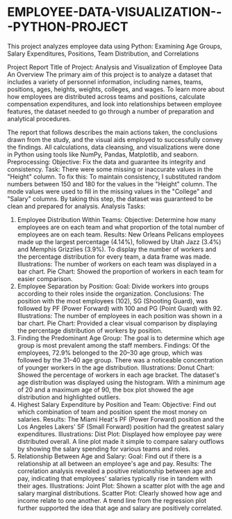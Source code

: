 # EMPLOYEE-DATA-VISUALIZATION---PYTHON-PROJECT
This project analyzes employee data using Python: Examining Age Groups, Salary Expenditures, Positions, Team Distribution, and Correlations

Project Report Title of Project: Analysis and Visualization of Employee Data An Overview The primary aim of this project is to analyze a dataset that includes a variety of personnel information, including names, teams, positions, ages, heights, weights, colleges, and wages. To learn more about how employees are distributed across teams and positions, calculate compensation expenditures, and look into relationships between employee features, the dataset needed to go through a number of preparation and analytical procedures.

The report that follows describes the main actions taken, the conclusions drawn from the study, and the visual aids employed to successfully convey the findings. All calculations, data cleansing, and visualizations were done in Python using tools like NumPy, Pandas, Matplotlib, and seaborn.
Preprocessing: Objective: Fix the data and guarantee its integrity and consistency. Task: There were some missing or inaccurate values in the "Height" column. To fix this: To maintain consistency, I substituted random numbers between 150 and 180 for the values in the "Height" column. The mode values were used to fill in the missing values in the "College" and "Salary" columns. By taking this step, the dataset was guaranteed to be clean and prepared for analysis.
Analysis Tasks:
1. Employee Distribution Within Teams: Objective: Determine how many employees are on each team and what proportion of the total number of employees are on each team. Results: New Orleans Pelicans employees made up the largest percentage (4.14%), followed by Utah Jazz (3.4%) and Memphis Grizzlies (3.9%). To display the number of workers and the percentage distribution for every team, a data frame was made. Illustrations: The number of workers on each team was displayed in a bar chart. Pie Chart: Showed the proportion of workers in each team for easier comparison.
2. Employee Separation by Position: Goal: Divide workers into groups according to their roles inside the organization. Conclusions: The position with the most employees (102), SG (Shooting Guard), was followed by PF (Power Forward) with 100 and PG (Point Guard) with 92. Illustrations: The number of employees in each position was shown in a bar chart. Pie Chart: Provided a clear visual comparison by displaying the percentage distribution of workers by position.
3. Finding the Predominant Age Group: The goal is to determine which age group is most prevalent among the staff members. Findings: Of the employees, 72.9% belonged to the 20–30 age group, which was followed by the 31–40 age group. There was a noticeable concentration of younger workers in the age distribution. Illustrations: Donut Chart: Showed the percentage of workers in each age bracket. The dataset's age distribution was displayed using the histogram. With a minimum age of 20 and a maximum age of 90, the box plot showed the age distribution and highlighted outliers.
4. Highest Salary Expenditure by Position and Team: Objective: Find out which combination of team and position spent the most money on salaries. Results: The Miami Heat's PF (Power Forward) position and the Los Angeles Lakers' SF (Small Forward) position had the greatest salary expenditures. Illustrations: Dist Plot: Displayed how employee pay were distributed overall. A line plot made it simple to compare salary outflows by showing the salary spending for various teams and roles.
5. Relationship Between Age and Salary: Goal: Find out if there is a relationship at all between an employee's age and pay. Results: The correlation analysis revealed a positive relationship between age and pay, indicating that employees' salaries typically rise in tandem with their ages. Illustrations: Joint Plot: Shown a scatter plot with the age and salary marginal distributions. Scatter Plot: Clearly showed how age and income relate to one another. A trend line from the regression plot further supported the idea that age and salary are positively correlated.

   
